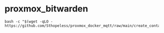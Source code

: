 # proxmox_bitwarden

```
bash -c "$(wget -qLO - https://github.com/Sthopeless/proxmox_docker_mqtt/raw/main/create_container.sh)"
```
